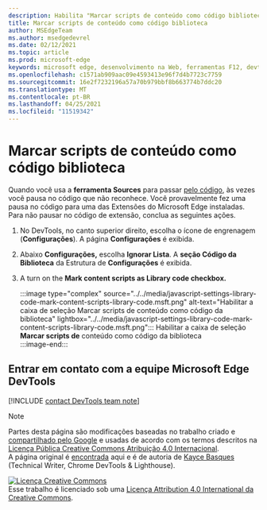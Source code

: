```yaml
---
description: Habilita "Marcar scripts de conteúdo como código biblioteca" a partir de Configurações > Código da Biblioteca da Estrutura.
title: Marcar scripts de conteúdo como código biblioteca
author: MSEdgeTeam
ms.author: msedgedevrel
ms.date: 02/12/2021
ms.topic: article
ms.prod: microsoft-edge
keywords: microsoft edge, desenvolvimento na Web, ferramentas F12, devtools
ms.openlocfilehash: c1571ab909aac09e4593413e96f7d4b7723c7759
ms.sourcegitcommit: 16e2f7232196a57a70b979bbf8b663774b7ddc20
ms.translationtype: MT
ms.contentlocale: pt-BR
ms.lasthandoff: 04/25/2021
ms.locfileid: "11519342"
---
```

<!-- Copyright Kayce Basques 

   Licensed under the Apache License, Version 2.0 (the "License");
   you may not use this file except in compliance with the License.
   You may obtain a copy of the License at

       https://www.apache.org/licenses/LICENSE-2.0

   Unless required by applicable law or agreed to in writing, software
   distributed under the License is distributed on an "AS IS" BASIS,
   WITHOUT WARRANTIES OR CONDITIONS OF ANY KIND, either express or implied.
   See the License for the specific language governing permissions and
   limitations under the License.  -->

# <a name="mark-content-scripts-as-library-code"></a>Marcar scripts de conteúdo como código biblioteca  

Quando você usa a **ferramenta Sources** para passar [pelo código][DevToolsJavascriptStepThroughCode], às vezes você pausa no código que não reconhece.  Você provavelmente fez uma pausa no código para uma das Extensões do Microsoft Edge instaladas.  Para não pausar no código de extensão, conclua as seguintes ações.  

1.  No DevTools, no canto superior direito, escolha o ícone de engrenagem (**Configurações**).  A página **Configurações** é exibida.  
1.  Abaixo **Configurações,** escolha **Ignorar Lista**.  A **seção Código da Biblioteca** da Estrutura de **Configurações** é exibida.  
1.  A turn on the **Mark content scripts as Library code checkbox.**  
    
    :::image type="complex" source="../../media/javascript-settings-library-code-mark-content-scripts-library-code.msft.png" alt-text="Habilitar a caixa de seleção Marcar scripts de conteúdo como código da biblioteca" lightbox="../../media/javascript-settings-library-code-mark-content-scripts-library-code.msft.png":::
       Habilitar a caixa de seleção **Marcar scripts de** conteúdo como código da biblioteca  
    :::image-end:::  
    
## <a name="getting-in-touch-with-the-microsoft-edge-devtools-team"></a>Entrar em contato com a equipe Microsoft Edge DevTools  

[!INCLUDE [contact DevTools team note](../../includes/contact-devtools-team-note.md)]  

<!-- links -->  

[DevToolsJavascriptStepThroughCode]: ../index.md#step-4-step-through-the-code "Etapa 4: passo a passo pelo código - Começar a depurar JavaScript no Microsoft Edge DevTools | Microsoft Docs"  

> [!NOTE]
> Partes desta página são modificações baseadas no trabalho criado e [compartilhado pelo Google][GoogleSitePolicies] e usadas de acordo com os termos descritos na [Licença Pública Creative Commons Atribuição 4.0 Internacional][CCA4IL].  
> A página original é [encontrada](https://developers.google.com/web/tools/chrome-devtools/javascript/guides/blackbox-chrome-extension-scripts) aqui e é de autoria de [Kayce Basques][KayceBasques] \(Technical Writer, Chrome DevTools \& Lighthouse\).  

[![Licença Creative Commons][CCby4Image]][CCA4IL]  
Esse trabalho é licenciado sob uma [Licença Attribution 4.0 International da Creative Commons][CCA4IL].  

[CCA4IL]: https://creativecommons.org/licenses/by/4.0  
[CCby4Image]: https://i.creativecommons.org/l/by/4.0/88x31.png  
[GoogleSitePolicies]: https://developers.google.com/terms/site-policies  
[KayceBasques]: https://developers.google.com/web/resources/contributors/kaycebasques  
